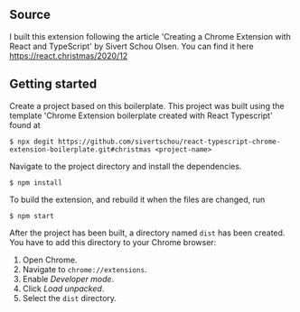 ## Source

I built this extension following the article 'Creating a Chrome Extension with React and TypeScript' by Sivert Schou Olsen.
You can find it here https://react.christmas/2020/12

## Getting started

Create a project based on this boilerplate.
This project was built using the template 'Chrome Extension boilerplate created with React Typescript' found at

```
$ npx degit https://github.com/sivertschou/react-typescript-chrome-extension-boilerplate.git#christmas <project-name>
```

Navigate to the project directory and install the dependencies.

```
$ npm install
```

To build the extension, and rebuild it when the files are changed, run

```
$ npm start
```

After the project has been built, a directory named `dist` has been created. You have to add this directory to your Chrome browser:

1. Open Chrome.
2. Navigate to `chrome://extensions`.
3. Enable _Developer mode_.
4. Click _Load unpacked_.
5. Select the `dist` directory.

